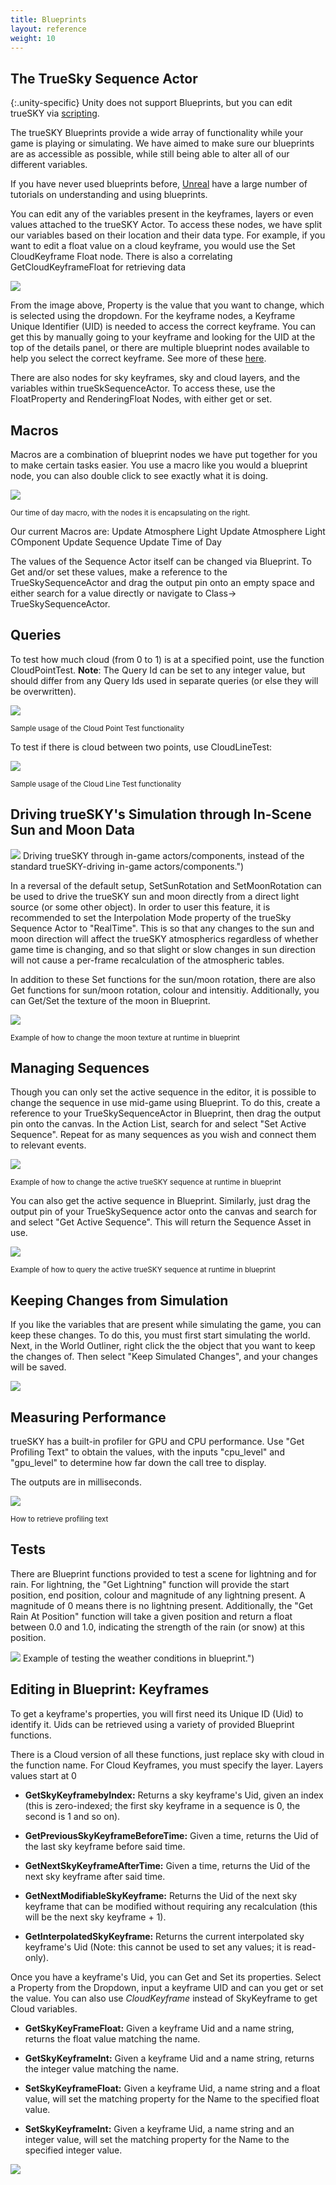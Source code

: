 ```yaml
---
title: Blueprints
layout: reference
weight: 10
---
```






The TrueSky Sequence Actor
--------------------------

{:.unity-specific}
Unity does not support Blueprints, but you can edit trueSKY via [scripting](/unity/scripting).

The trueSKY Blueprints provide a wide array of functionality while your game is playing or simulating. We have aimed to make sure our blueprints are as accessible as possible, while still being able to alter all of our different variables.

If you have never used blueprints before, [Unreal](https://docs.unrealengine.com/en-US/Engine/Blueprints/index.html) have a large number of tutorials on understanding and using blueprints.

You can edit any of the variables present in the keyframes, layers or even values attached to the trueSKY Actor. To access these nodes, we have split our variables based on their location and their data type. For example, if you want to edit a float value on a cloud keyframe, you would use the Set CloudKeyframe Float node. There is also a correlating GetCloudKeyframeFloat for retrieving data

![](/Images/Unreal/CloudKeyframeFloat.png)



From the image above, Property is the value that you want to change, which is selected using the dropdown. For the keyframe nodes, a Keyframe Unique Identifier (UID) is needed to access the correct keyframe. You can get this by manually going to your keyframe and looking for the UID at the top of the details panel, or there are multiple blueprint nodes available to help you select the correct keyframe. See more of these [here](#accessingKeyframesThroughBlueprints).

There are also nodes for sky keyframes, sky and cloud layers, and the variables within trueSkSequenceActor. To access these, use the FloatProperty and RenderingFloat Nodes, with either get or set.

Macros
------------
Macros are a combination of blueprint nodes we have put together for you to make certain tasks easier. You use a macro like you would a blueprint node, you can also double click to see exactly what it is doing.

![](/Images/unreal/timeofdaymacro.png)


<sup>Our time of day macro, with the nodes it is encapsulating on the right.</sup>


Our current Macros are:
Update Atmosphere Light
Update Atmosphere Light COmponent
Update Sequence
Update Time of Day

The values of the Sequence Actor itself can be changed via Blueprint. To Get and/or set these values, make a reference to the TrueSkySequenceActor and drag the output pin onto an empty space and either search for a value directly or navigate to Class-> TrueSkySequenceActor.


Queries
------------

To test how much cloud (from 0 to 1) is at a specified point, use the function CloudPointTest. **Note**: The Query Id can be set to any integer value, but should differ from any Query Ids used in separate queries (or else they will be overwritten).

![](/Images/unreal/CloudPointTest.png)

<sup>Sample usage of the Cloud Point Test functionality</sup>

To test if there is cloud between two points, use CloudLineTest:

![](/Images/unreal/CloudLineTest.png)

<sup>Sample usage of the Cloud Line Test functionality</sup> 

Driving trueSKY's Simulation through In-Scene Sun and Moon Data 
---------------------------
![](/Images/unreal/SetFromSunAndMoon.png )
Driving trueSKY through in-game actors/components, instead of the standard trueSKY-driving in-game actors/components.")

In a reversal of the default setup, SetSunRotation and SetMoonRotation can be used to drive the trueSKY sun and moon directly from a direct light source (or some other object). In order to user this feature, it is recommended to set the Interpolation Mode property of the trueSky Sequence Actor to "RealTime". This is so that any changes to the sun and moon direction will affect the trueSKY atmospherics regardless of whether game time is changing, and so that slight or slow changes in sun direction will not cause a per-frame recalculation of the atmospheric tables.

In addition to these Set functions for the sun/moon rotation, there are also Get functions for sun/moon rotation, colour and intensitiy. Additionally, you can Get/Set the texture of the moon in Blueprint.

![](/Images/unreal/GetSetMoonTexture.png)

<sup> Example of how to change the moon texture at runtime in blueprint </sup>

Managing Sequences
------------------------

Though you can only set the active sequence in the editor, it is possible to change the sequence in use mid-game using Blueprint. To do this, create a reference to your TrueSkySequenceActor in Blueprint, then drag the output pin onto the canvas. In the Action List, search for and select "Set Active Sequence". Repeat for as many sequences as you wish and connect them to relevant events. 

![](/Images/unreal/SetActiveSequence.png)

<sup>Example of how to change the active trueSKY sequence at runtime in blueprint </sup>

You can also get the active sequence in Blueprint. Similarly, just drag the output pin of your TrueSkySequence actor onto the canvas and search for and select "Get Active Sequence". This will return the Sequence Asset in use. 

![](/Images/unreal/GetActiveSequence.png)


<sup>Example of how to query the active trueSKY sequence at runtime in blueprint</sup>


Keeping Changes from Simulation
-------------------------

If you like the variables that are present while simulating the game, you can keep these changes. To do this, you must first start simulating the world. Next, in the World Outliner, right click the the object that you want to keep the changes of. Then select "Keep Simulated Changes", and your changes will be saved.

![](/Images/unreal/simulatedchanges.png)




Measuring Performance
------------------

trueSKY has a built-in profiler for GPU and CPU performance. Use "Get Profiling Text" to obtain the values, with the inputs "cpu_level" and "gpu_level" to determine how far down the call tree to display.

The outputs are in milliseconds.

![](/Images/unreal/GetProfilingText.png)

<sup> How to retrieve profiling text </sup>

Tests
--------

There are Blueprint functions provided to test a scene for lightning and for rain. For lightning, the "Get Lightning" function will provide the start position, end position, colour and magnitude of any lightning present. A magnitude of 0 means there is no lightning present. Additionally, the "Get Rain At Position" function will take a given position and return a float between 0.0 and 1.0, indicating the strength of the rain (or snow) at this position.

![](/Images/unreal/LightningRainTest.png )
Example of testing the weather conditions in blueprint.")


Editing in Blueprint: Keyframes
--------------------------

To get a keyframe's properties, you will first need its Unique ID (Uid) to identify it. Uids can be retrieved using a variety of provided Blueprint functions.

There is a Cloud version of all these functions, just replace sky with cloud in the function name. For Cloud Keyframes, you must specify the layer. Layers values start at 0

* **GetSkyKeyframebyIndex:** Returns a sky keyframe's Uid, given an index (this is zero-indexed; the first sky keyframe in a sequence is 0, the second is 1 and so on).

* **GetPreviousSkyKeyframeBeforeTime:** Given a time, returns the Uid of the last sky keyframe before said time.

* **GetNextSkyKeyframeAfterTime:** Given a time, returns the Uid of the next sky keyframe after said time.

* **GetNextModifiableSkyKeyframe:** Returns the Uid of the next sky keyframe that can be modified without requiring any recalculation (this will be the next sky keyframe + 1).

* **GetInterpolatedSkyKeyframe:** Returns the current interpolated sky keyframe's Uid (Note: this cannot be used to set any values; it is read-only).

Once you have a keyframe's Uid, you can Get and Set its properties. Select a Property from the Dropdown, input a keyframe UID and can you get or set the value. You can also use *CloudKeyframe* instead of SkyKeyframe to get Cloud variables.

* **GetSkyKeyFrameFloat:** Given a keyframe Uid and a name string, returns the float value matching the name.

* **GetSkyKeyframeInt:** Given a keyframe Uid and a name string, returns the integer value matching the name.

* **SetSkyKeyframeFloat:** Given a keyframe Uid, a name string and a float value, will set the matching property for the Name to the specified float value.

* **SetSkyKeyframeInt:** Given a keyframe Uid, a name string and an integer value, will set the matching property for the Name to the specified integer value.

![](/Images/unreal/BPGetSet.png)



